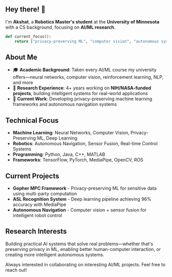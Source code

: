 
## Hey there! 👋

I'm **Akshat**, a **Robotics Master's student** at the **University of Minnesota** with a CS background, focusing on **AI/ML research**.

```python
def current_focus():
    return ["privacy-preserving ML", "computer vision", "autonomous systems"]
```

## About Me
* 🎓 **Academic Background**: Taken every AI/ML course my university offers—neural networks, computer vision, reinforcement learning, NLP, and more
* 🔬 **Research Experience**: 4+ years working on **NIH/NASA-funded projects**, building intelligent systems for real-world applications
* 🤖 **Current Work**: Developing privacy-preserving machine learning frameworks and autonomous navigation systems

## Technical Focus
* **Machine Learning**: Neural Networks, Computer Vision, Privacy-Preserving ML, Deep Learning
* **Robotics**: Autonomous Navigation, Sensor Fusion, Real-time Control Systems
* **Programming**: Python, Java, C++, MATLAB
* **Frameworks**: TensorFlow, PyTorch, MediaPipe, OpenCV, ROS

## Current Projects
* **Gopher MPC Framework** - Privacy-preserving ML for sensitive data using multi-party computation
* **ASL Recognition System** - Deep learning pipeline achieving 96% accuracy with MediaPipe
* **Autonomous Navigation** - Computer vision + sensor fusion for intelligent robot control

## Research Interests
Building practical AI systems that solve real problems—whether that's preserving privacy in ML, enabling better human-computer interaction, or creating more intelligent autonomous systems.

Always interested in collaborating on interesting AI/ML projects. Feel free to reach out!

<!--
**ghosh159/ghosh159** is a ✨ _special_ ✨ repository because its `README.md` (this file) appears on your GitHub profile.

Here are some ideas to get you started:

- 🔭 I’m currently working on ...
- 🌱 I’m currently learning ...
- 👯 I’m looking to collaborate on ...
- 🤔 I’m looking for help with ...
- 💬 Ask me about ...
- 📫 How to reach me: ...
- 😄 Pronouns: ...
- ⚡ Fun fact: ...
-->
